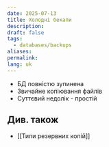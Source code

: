 ```yaml
---
date: 2025-07-13
title: Холодні бекапи
description: 
draft: false
tags:
  - databases/backups
aliases: 
permalink: 
lang: uk
---
```

- БД повністю зупинена
- Звичайне копіювання файлів
- Суттєвий недолік - простій
## Див. також

- [[Типи резервних копій]]